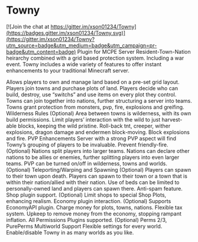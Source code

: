 # Towny

[![Join the chat at https://gitter.im/xson01234/Towny](https://badges.gitter.im/xson01234/Towny.svg)](https://gitter.im/xson01234/Towny?utm_source=badge&utm_medium=badge&utm_campaign=pr-badge&utm_content=badge)
Plugin for MCPE Server
Resident-Town-Nation heirarchy combined with a grid based
    protection system. Including a war event.
Towny includes a wide variety of features to offer instant enhancements to your traditional Minecraft server.

Allows players to own and manage land based on a pre-set grid layout.
    Players join towns and purchase plots of land.
    Players decide who can build, destroy, use “switchs” and use items on every plot they control.
    Towns can join together into nations, further structuring a server into teams.
    Towns grant protection from monsters, pvp, fire, explosions and greifing.
Wilderness Rules (Optional)
    Area between towns is wilderness, with its own build permissions.
    Limit players’ interaction with the wild to just harvest-able blocks, keeping the wild pristine.
    Roll-back tnt, creeper, wither explosions, dragon damage and endermen block-moving.
    Block explosions and fire.
    PVP Enhancements
    Server with a strong PVP aspect will find Towny’s grouping of players to be invaluable.
Prevent friendly-fire. (Optional)
    Nations split players into larger teams.
    Nations can declare other nations to be allies or enemies, further splitting players into even larger teams.
    PVP can be turned on/off in wilderness, towns and worlds. (Optional)
Teleporting/Warping and Spawning (Optional)
    Players can spawn to their town upon death.
    Players can spawn to their town or a town that is within their nation/allied with their nation.
    Use of beds can be limited to personally-owned land and players can spawn there.
    Anti-spam feature.
Shop plugin support. (Optional)
    Limit shops to special Shop Plots, enhancing realism.
Economy plugin interaction. (Optional)
    Supports EconomyAPI plugin.
    Charge money for plots, towns, nations.
    Flexible tax system.
    Upkeep to remove money from the economy, stopping rampant inflation.
All Permissions Plugins supported. (Optional)
    Perms 2/3, PurePerms
    Multiworld Support
    Flexible settings for every world.
    Enable/disable Towny in as many worlds as you like.
